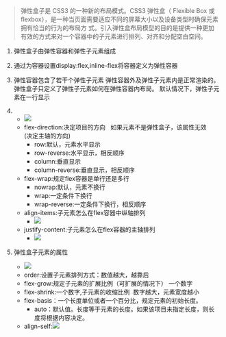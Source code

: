 > 弹性盒子是 CSS3 的一种新的布局模式。CSS3 弹性盒（ Flexible Box 或 flexbox），是一种当页面需要适应不同的屏幕大小以及设备类型时确保元素拥有恰当的行为的布局方 式。引入弹性盒布局模型的目的是提供一种更加有效的方式来对一个容器中的子元素进行排列、对齐和分配空白空间。

1. 弹性盒子由弹性容器和弹性子元素组成

2. 通过为容器设置display:flex,inline-flex将容器定义为弹性容器

3. 弹性容器包含了若干个弹性子元素
弹性容器外及弹性子元素内是正常渲染的。弹性盒子只定义了弹性子元素如何在弹性容器内布局。
默认情况下，弹性子元素在一行显示

4. 
    - ![](https://i.postimg.cc/YCKdjddY/flex1.png)
	- flex-direction:决定项目的方向   如果元素不是弹性盒子，该属性无效     (决定主轴的方向)
		* row:默认，元素水平显示
        * row-reverse:水平显示，相反顺序
        * column:垂直显示
        * column-reverse:垂直显示，相反顺序
    - flex-wrap:规定flex容器是单行还是多行
        * nowrap:默认，元素不换行
        * wrap:一定条件下换行
        * wrap-reverse:一定条件下换行，相反顺序
    - align-items:子元素怎么在flex容器中纵轴排列
        * ![](https://i.postimg.cc/tCVrXKN9/flex2.png)
    - justify-content:子元素怎么在flex容器的主轴排列
        - ![](https://i.postimg.cc/DfNj3vsC/flex3.png)

5. 弹性盒子元素的属性

   - ![](https://i.postimg.cc/yx2vmjsq/flex4.png)
   - order:设置子元素排列方式：数值越大，越靠后
   - flex-grow:规定子元素的扩展比例（可扩展的情况下） 一个数字
   - flex-shrink:一个数字,子元素的收缩比例  数字越大，元素宽度越小
   - flex-basis：一个长度单位或者一个百分比，规定元素的初始长度。
   		- auto：默认值。长度等于元素的长度。如果该项目未指定长度，则长度将根据内容决定。	    
   - align-self:![](https://i.postimg.cc/vT40xkRL/flex5.png)

